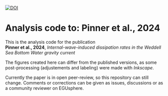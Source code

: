 [![DOI](https://zenodo.org/badge/DOI/10.5281/zenodo.13134609.svg)](https://doi.org/10.5281/zenodo.13134609)

# Analysis code to: Pinner et al., 2024

This is the analysis code for the publication  
**Pinner et al., 2024**, *Internal-wave-induced dissipation rates in the Weddell Sea Bottom Water gravity current*  

The figures created here can differ from the published versions, as some post-processing (adjustements and labeling) were made with *Inkscape*. 

Currently the paper is in open peer-review, so this repository can still change. Comments or corrections can be given as issues, discussions or as a community reviewer on EGUsphere.  


